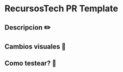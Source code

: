 <!--
Bienvenidx, si llegaste hasta aqui significa que vas a hacer un pull request
Esta plantilla esta diseñada para organizar mejor nuestras ideas en el momento
de realizar una Pull Request.
-->

# RecursosTech PR Template

## Descripcion ✏️

<!-- Descripcion del pull request, por favor explica brevemente de que trata este Pull Request -->

## Cambios visuales 🎨

<!-- Si agregaste una opción o una opción de menu, captura la pantalla y pegala acá, así vemos que quedó bien 🚀 -->

## Como testear? 🐛

<!--OPCIONAL -->
<!-- Como podemos testear estos cambios? -->

<!-- Hey vos>
<!-- Muchas gracias por tu tiempo ✨ y por contribuir a RecursosTech ♥️ -->
<!-- Noe @vamoacodear>
